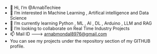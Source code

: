 - 👋 Hi, I’m @ArnabTechiee
- 👀 I’m interested in Machine Learning , Artifical intelligence and Data Science
- 🌱 I’m currently learning Python , ML , AI , DL , Arduino , LLM and RAG
- 💞️ I’m looking to collaborate on Real Time Industry Projects
- 📫 Mail ID ---> arnabmondal8976@gmail.com 
- You can see my projects under the repository section of my GITHUB profile.

<!---
ArnabTechiee/ArnabTechiee is a ✨ special ✨ repository because its `README.md` (this file) appears on your GitHub profile.
You can click the Preview link to take a look at your changes.
--->
